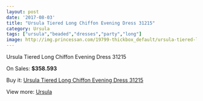 ```yaml
---
layout: post
date: '2017-08-03'
title: "Ursula Tiered Long Chiffon Evening Dress 31215"
category: Ursula
tags: ["ursula","beaded","dresses","party","long"]
image: http://img.princessan.com/19799-thickbox_default/ursula-tiered-long-chiffon-evening-dress-31215.jpg
---
```

Ursula Tiered Long Chiffon Evening Dress 31215

On Sales: **$358.593**
<a href="https://www.princessan.com/en/ursula/8863-ursula-tiered-long-chiffon-evening-dress-31215.html"><amp-img layout="responsive" width="600" height="600" src="//img.princessan.com/19799-thickbox_default/ursula-tiered-long-chiffon-evening-dress-31215.jpg" alt="Ursula Tiered Long Chiffon Evening Dress 31215 0" /></a>

Buy it: [Ursula Tiered Long Chiffon Evening Dress 31215](https://www.princessan.com/en/ursula/8863-ursula-tiered-long-chiffon-evening-dress-31215.html "Ursula Tiered Long Chiffon Evening Dress 31215")

View more: [Ursula](https://www.princessan.com/en/72-ursula "Ursula")